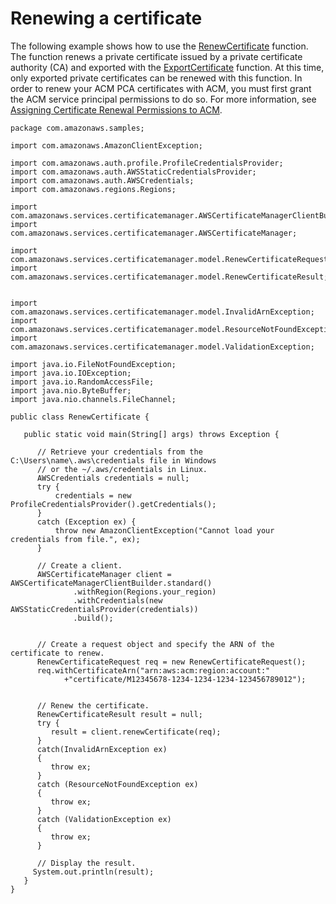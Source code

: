 # Renewing a certificate<a name="sdk-renew"></a>

The following example shows how to use the [RenewCertificate](https://docs.aws.amazon.com/acm/latest/APIReference/API_RenewCertificate.html) function\. The function renews a private certificate issued by a private certificate authority \(CA\) and exported with the [ExportCertificate](https://docs.aws.amazon.com/acm/latest/APIReference/API_ExportCertificate.html) function\. At this time, only exported private certificates can be renewed with this function\. In order to renew your ACM PCA certificates with ACM, you must first grant the ACM service principal permissions to do so\. For more information, see [Assigning Certificate Renewal Permissions to ACM](https://docs.aws.amazon.com/acm-pca/latest/userguide/assign-permissions.html#PcaPermissions)\.

```
package com.amazonaws.samples;

import com.amazonaws.AmazonClientException;

import com.amazonaws.auth.profile.ProfileCredentialsProvider;
import com.amazonaws.auth.AWSStaticCredentialsProvider;
import com.amazonaws.auth.AWSCredentials;
import com.amazonaws.regions.Regions;

import com.amazonaws.services.certificatemanager.AWSCertificateManagerClientBuilder;
import com.amazonaws.services.certificatemanager.AWSCertificateManager;

import com.amazonaws.services.certificatemanager.model.RenewCertificateRequest;
import com.amazonaws.services.certificatemanager.model.RenewCertificateResult;


import com.amazonaws.services.certificatemanager.model.InvalidArnException;
import com.amazonaws.services.certificatemanager.model.ResourceNotFoundException;
import com.amazonaws.services.certificatemanager.model.ValidationException;

import java.io.FileNotFoundException;
import java.io.IOException;
import java.io.RandomAccessFile;
import java.nio.ByteBuffer;
import java.nio.channels.FileChannel;

public class RenewCertificate {

   public static void main(String[] args) throws Exception {

      // Retrieve your credentials from the C:\Users\name\.aws\credentials file in Windows
      // or the ~/.aws/credentials in Linux.
      AWSCredentials credentials = null;
      try {
          credentials = new ProfileCredentialsProvider().getCredentials();
      }
      catch (Exception ex) {
          throw new AmazonClientException("Cannot load your credentials from file.", ex);
      }

      // Create a client.
      AWSCertificateManager client = AWSCertificateManagerClientBuilder.standard()
              .withRegion(Regions.your_region)
              .withCredentials(new AWSStaticCredentialsProvider(credentials))
              .build();


      // Create a request object and specify the ARN of the certificate to renew.
      RenewCertificateRequest req = new RenewCertificateRequest();
      req.withCertificateArn("arn:aws:acm:region:account:"
            +"certificate/M12345678-1234-1234-1234-123456789012");


      // Renew the certificate.
      RenewCertificateResult result = null;
      try {
         result = client.renewCertificate(req);
      }
      catch(InvalidArnException ex)
      {
         throw ex;
      }
      catch (ResourceNotFoundException ex)
      {
         throw ex;
      }
      catch (ValidationException ex)
      {
         throw ex;
      }

      // Display the result.
     System.out.println(result);
   }
}
```